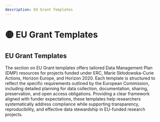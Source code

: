 ```yaml
---
description: EU Grant Templates
---
```


# 🟡 EU Grant Templates

## EU Grant Templates

The section on EU Grant templates offers tailored Data Management Plan (DMP) resources for projects funded under ERC, Marie Skłodowska-Curie Actions, Horizon Europe, and Horizon 2020. Each template is structured to reflect the specific requirements outlined by the European Commission, including detailed planning for data collection, documentation, sharing, preservation, and open access obligations. Providing a clear framework aligned with funder expectations, these templates help researchers systematically address compliance while supporting transparency, reproducibility, and effective data stewardship in EU-funded research projects.
